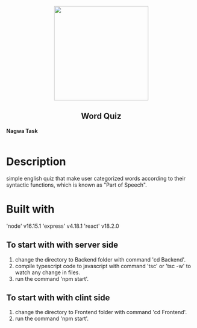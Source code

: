 <p align="center"><img src="https://i.ibb.co/vL6bzVb/logo.png" width=250></p>
<h2 align="center">Word Quiz</h2>
<strong>Nagwa Task</strong>
<br><br>

# Description
simple english quiz that make user categorized words according to their syntactic functions, which is known as "Part of Speech".

# Built with
'node' v16.15.1
'express' v4.18.1
'react' v18.2.0

## To start with with server side
1) change the directory to Backend folder with command 'cd Backend'.
2) compile typescript code to javascript with command 'tsc' or 'tsc -w' to watch any change in files.
3) run the command 'npm start'.

## To start with with clint side
1) change the directory to Frontend folder with command 'cd Frontend'.
2) run the command 'npm start'.